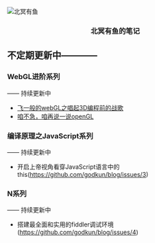 ![北冥有鱼](https://desk-fd.zol-img.com.cn/t_s960x600c5/g5/M00/0A/0F/ChMkJ1ju4YqIG2K9AAK6BOHpGz8AAbn4gA849sAAroc468.jpg)

<h3 align="center">北冥有鱼的笔记</h3>

## 不定期更新中————

### WebGL进阶系列
—— 持续更新中
 - [飞一般的webGL之唱起3D编程前的战歌](https://github.com/godkun/blog/issues/1)
 - [咱不急，咱再说一说openGL](https://github.com/godkun/blog/issues/2)

### 编译原理之JavaScript系列
—— 持续更新中
 - 开启上帝视角看穿JavaScript语言中的this(https://github.com/godkun/blog/issues/3)
 
### N系列
—— 持续更新中
 - 搭建最全面和实用的fiddler调试环境(https://github.com/godkun/blog/issues/4)
